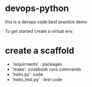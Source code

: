 # devops-python
this is a devops code best practice demo

To get started create a virtual env.

# create a scaffold

* 'requirments' : packages
* 'make': cookbook runs commands
* 'hello.py': code
* 'hello_test.py' : test code
